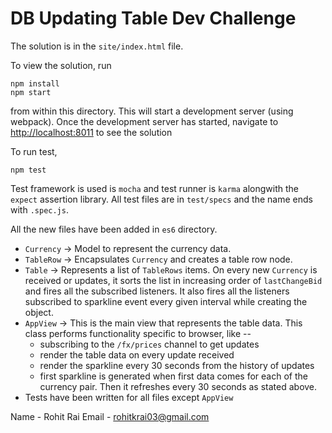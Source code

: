 DB Updating Table Dev Challenge
===============================

The solution is in the `site/index.html` file.

To view the solution, run

```
npm install
npm start
```

from within this directory.  This will start a development server (using webpack). Once the development server has started, navigate to [http://localhost:8011](http://localhost:8011) to see the solution

To run test,

```
npm test
```

Test framework is used is `mocha` and test runner is `karma` alongwith the `expect` assertion library. All test files are in `test/specs` and the name ends with `.spec.js`.


All the new files have been added in `es6` directory.

* `Currency` -> Model to represent the currency data.
* `TableRow` -> Encapsulates `Currency` and creates a table row node.
* `Table` -> Represents a list of `TableRows` items. On every new `Currency` is received or updates, it sorts the list in increasing order of `lastChangeBid` and fires all the subscribed listeners. It also fires all the listeners subscribed to sparkline event every given interval while creating the object.
* `AppView` -> This is the main view that represents the table data. This class performs functionality specific to browser, like --
    * subscribing to the `/fx/prices` channel to get updates
    * render the table data on every update received
    * render the sparkline every 30 seconds from the history of updates
    * first sparkline is generated when first data comes for each of the currency pair. Then it refreshes every 30 seconds as stated above.
* Tests have been written for all files except `AppView`

Name - Rohit Rai
Email - rohitkrai03@gmail.com